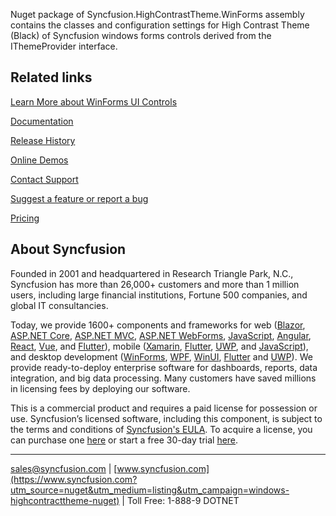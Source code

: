 Nuget package of Syncfusion.HighContrastTheme.WinForms assembly contains the classes and configuration settings for High Contrast Theme (Black) of Syncfusion windows forms controls derived from the IThemeProvider interface.


## Related links
[Learn More about WinForms UI Controls](https://www.syncfusion.com/winforms-ui-controls?utm_source=nuget&utm_medium=listing&utm_campaign=windows-highcontracttheme-nuget)

[Documentation](https://help.syncfusion.com/windowsforms/theme-studio/theme-studio?utm_source=nuget&utm_medium=listing&utm_campaign=windows-highcontracttheme-nuget)

[Release History](https://help.syncfusion.com/windowsforms/release-notes/v19.4.0.48?utm_source=nuget&utm_medium=listing&utm_campaign=windows-highcontracttheme-nuget)

[Online Demos](https://github.com/syncfusion/winforms-demos/?utm_source=nuget&utm_medium=listing&utm_campaign=windows-highcontracttheme-nuget)

[Contact Support](https://www.syncfusion.com/support/directtrac/incidents/newincident/?utm_source=nuget&utm_medium=listing&utm_campaign=windows-highcontracttheme-nuget)

[Suggest a feature or report a bug](https://www.syncfusion.com/feedback/winforms?utm_source=nuget&utm_medium=listing&utm_campaign=windows-highcontracttheme-nuget)

[Pricing](https://www.syncfusion.com/sales/products/windowsforms?utm_source=nuget&utm_medium=listing&utm_campaign=windows-highcontracttheme-nuget)

## About Syncfusion
Founded in 2001 and headquartered in Research Triangle Park, N.C., Syncfusion has more than 26,000+ customers and more than 1 million users, including large financial institutions, Fortune 500 companies, and global IT consultancies.

Today, we provide 1600+ components and frameworks for web ([Blazor](https://www.syncfusion.com/blazor-components?utm_source=nuget&utm_medium=listing&utm_campaign=windows-highcontracttheme-nuget), [ASP.NET Core](https://www.syncfusion.com/aspnet-core-ui-controls?utm_source=nuget&utm_medium=listing&utm_campaign=windows-highcontracttheme-nuget), [ASP.NET MVC](https://www.syncfusion.com/aspnet-mvc-ui-controls?utm_source=nuget&utm_medium=listing&utm_campaign=windows-highcontracttheme-nuget), [ASP.NET WebForms](https://www.syncfusion.com/jquery/aspnet-webforms-ui-controls?utm_source=nuget&utm_medium=listing&utm_campaign=windows-highcontracttheme-nuget), [JavaScript](https://www.syncfusion.com/javascript-ui-controls?utm_source=nuget&utm_medium=listing&utm_campaign=windows-highcontracttheme-nuget), [Angular](https://www.syncfusion.com/angular-ui-components?utm_source=nuget&utm_medium=listing&utm_campaign=windows-highcontracttheme-nuget), [React](https://www.syncfusion.com/react-ui-components?utm_source=nuget&utm_medium=listing&utm_campaign=windows-highcontracttheme-nuget), [Vue](https://www.syncfusion.com/vue-ui-components?utm_source=nuget&utm_medium=listing&utm_campaign=windows-highcontracttheme-nuget), and [Flutter](https://www.syncfusion.com/flutter-widgets?utm_source=nuget&utm_medium=listing&utm_campaign=windows-highcontracttheme-nuget)), mobile ([Xamarin](https://www.syncfusion.com/xamarin-ui-controls?utm_source=nuget&utm_medium=listing&utm_campaign=windows-highcontracttheme-nuget), [Flutter](https://www.syncfusion.com/flutter-widgets?utm_source=nuget&utm_medium=listing&utm_campaign=windows-highcontracttheme-nuget), [UWP](https://www.syncfusion.com/uwp-ui-controls?utm_source=nuget&utm_medium=listing&utm_campaign=windows-highcontracttheme-nuget), and [JavaScript](https://www.syncfusion.com/javascript-ui-controls?utm_source=nuget&utm_medium=listing&utm_campaign=windows-highcontracttheme-nuget)), and desktop development ([WinForms](https://www.syncfusion.com/winforms-ui-controls?utm_source=nuget&utm_medium=listing&utm_campaign=windows-highcontracttheme-nuget), [WPF](https://www.syncfusion.com/wpf-ui-controls?utm_source=nuget&utm_medium=listing&utm_campaign=windows-highcontracttheme-nuget), [WinUI](https://www.syncfusion.com/winui-controls?utm_source=nuget&utm_medium=listing&utm_campaign=windows-highcontracttheme-nuget), [Flutter](https://www.syncfusion.com/flutter-widgets?utm_source=nuget&utm_medium=listing&utm_campaign=windows-highcontracttheme-nuget) and [UWP](https://www.syncfusion.com/uwp-ui-controls?utm_source=nuget&utm_medium=listing&utm_campaign=windows-highcontracttheme-nuget)). We provide ready-to-deploy enterprise software for dashboards, reports, data integration, and big data processing. Many customers have saved millions in licensing fees by deploying our software.


This is a commercial product and requires a paid license for possession or use. Syncfusion’s licensed software, including this component, is subject to the terms and conditions of [Syncfusion's EULA](https://www.syncfusion.com/eula/es/?utm_source=nuget&utm_medium=listing&utm_campaign=windows-highcontracttheme-nuget). To acquire a license, you can purchase one [here]( https://www.syncfusion.com/sales/products/windowsforms?utm_source=nuget&utm_medium=listing&utm_campaign=windows-highcontracttheme-nuget) or start a free 30-day trial [here](https://www.syncfusion.com/account/manage-trials/start-trials?utm_source=nuget&utm_medium=listing&utm_campaign=windows-highcontracttheme-nuget).

___

[sales@syncfusion.com](mailto:sales@syncfusion.com?Subject=Syncfusion%20Notifications%20WinUI-%20NuGet) | [www.syncfusion.com](https://www.syncfusion.com?utm_source=nuget&utm_medium=listing&utm_campaign=windows-highcontracttheme-nuget) | Toll Free: 1-888-9 DOTNET


